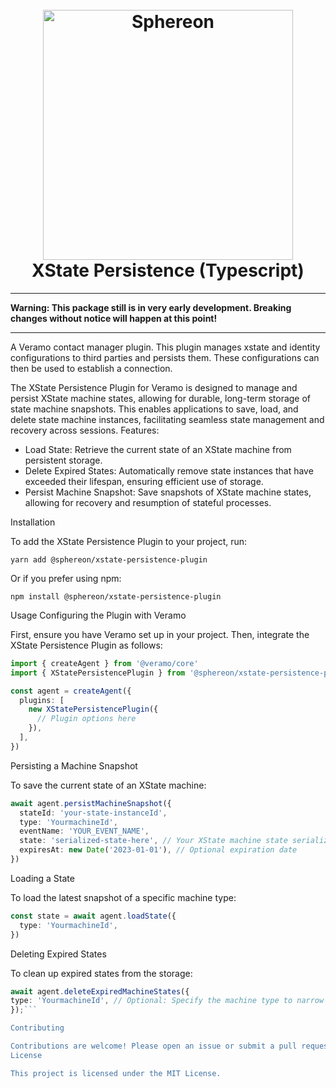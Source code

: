 <!--suppress HtmlDeprecatedAttribute -->
<h1 align="center">
  <br>
  <a href="https://www.sphereon.com"><img src="https://sphereon.com/content/themes/sphereon/assets/img/logo.svg" alt="Sphereon" width="400"></a>
  <br>XState Persistence (Typescript) 
  <br>
</h1>

---

**Warning: This package still is in very early development. Breaking changes without notice will happen at this point!**

---

A Veramo contact manager plugin. This plugin manages xstate and identity configurations to third parties and persists them. These configurations can then be used to establish a connection.

The XState Persistence Plugin for Veramo is designed to manage and persist XState machine states, allowing for durable, long-term storage of state machine snapshots. This enables applications to save, load, and delete state machine instances, facilitating seamless state management and recovery across sessions.
Features:

- Load State: Retrieve the current state of an XState machine from persistent storage.
- Delete Expired States: Automatically remove state instances that have exceeded their lifespan, ensuring efficient use of storage.
- Persist Machine Snapshot: Save snapshots of XState machine states, allowing for recovery and resumption of stateful processes.

Installation

To add the XState Persistence Plugin to your project, run:

```shell
yarn add @sphereon/xstate-persistence-plugin
```

Or if you prefer using npm:

```shell
npm install @sphereon/xstate-persistence-plugin
```

Usage
Configuring the Plugin with Veramo

First, ensure you have Veramo set up in your project. Then, integrate the XState Persistence Plugin as follows:

```typescript
import { createAgent } from '@veramo/core'
import { XStatePersistencePlugin } from '@sphereon/xstate-persistence-plugin'

const agent = createAgent({
  plugins: [
    new XStatePersistencePlugin({
      // Plugin options here
    }),
  ],
})
```

Persisting a Machine Snapshot

To save the current state of an XState machine:

```typescript
await agent.persistMachineSnapshot({
  stateId: 'your-state-instanceId',
  type: 'YourmachineId',
  eventName: 'YOUR_EVENT_NAME',
  state: 'serialized-state-here', // Your XState machine state serialized as a string
  expiresAt: new Date('2023-01-01'), // Optional expiration date
})
```

Loading a State

To load the latest snapshot of a specific machine type:

```typescript
const state = await agent.loadState({
  type: 'YourmachineId',
})
```

Deleting Expired States

To clean up expired states from the storage:

````typescript
await agent.deleteExpiredMachineStates({
type: 'YourmachineId', // Optional: Specify the machine type to narrow down the deletion
});```

Contributing

Contributions are welcome! Please open an issue or submit a pull request for any bugs, features, or improvements.
License

This project is licensed under the MIT License.
````
